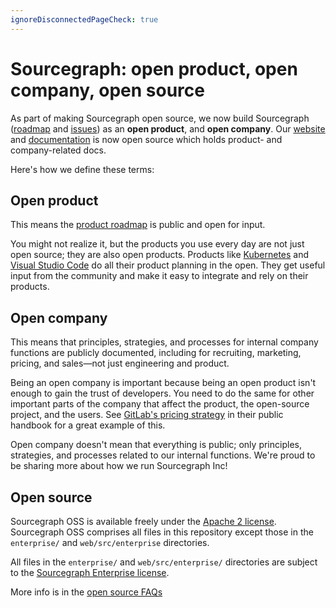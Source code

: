 ```yaml
---
ignoreDisconnectedPageCheck: true
---
```


# Sourcegraph: open product, open company, open source

As part of making Sourcegraph open source, we now build Sourcegraph ([roadmap](roadmap/index.md) and [issues](http://github.com/sourcegraph/sourcegraph/issues/)) as an **open product**, and **open company**. Our [website](https://github.com/sourcegraph/about) and [documentation](https://github.com/sourcegraph/sourcegraph/tree/master/doc) is now open source  which holds product- and company-related docs.

Here's how we define these terms:

## Open product

This means the [product roadmap](roadmap/index.md) is public and open for input.

You might not realize it, but the products you use every day are not just open source; they are also open products. Products like [Kubernetes](https://github.com/kubernetes/kubernetes/milestones?direction=asc&sort=due_date) and [Visual Studio Code](https://github.com/Microsoft/vscode/wiki/Iteration-Plans) do all their product planning in the open. They get useful input from the community and make it easy to integrate and rely on their products.

## Open company

This means that principles, strategies, and processes for internal company functions are publicly documented, including for recruiting, marketing, pricing, and sales—not just engineering and product.

Being an open company is important because being an open product isn't enough to gain the trust of developers. You need to do the same for other important parts of the company that affect the product, the open-source project, and the users. See [GitLab's pricing strategy](https://about.gitlab.com/handbook/product/pricing/) in their public handbook for a great example of this.

Open company doesn't mean that everything is public; only principles, strategies, and processes related to our internal functions. We're proud to be sharing more about how we run Sourcegraph Inc!

## Open source

<!-- TODO (ryan): Talk to @sqs about what content should go here -->

Sourcegraph OSS is available freely under the [Apache 2 license](LICENSE.apache). Sourcegraph OSS comprises all files in this repository except those in the `enterprise/` and `web/src/enterprise` directories.

All files in the `enterprise/` and `web/src/enterprise/` directories are subject to the [Sourcegraph Enterprise license](LICENSE.enterprise).

More info is in the [open source FAQs](faq.md)
